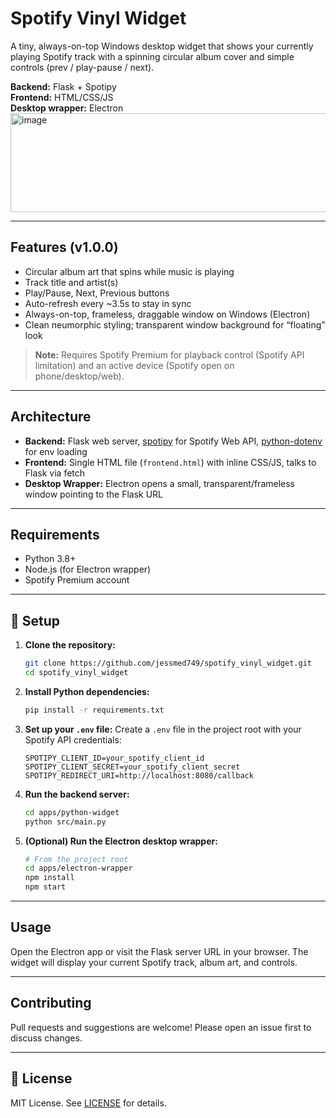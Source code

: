 ﻿
# Spotify Vinyl Widget

A tiny, always-on-top Windows desktop widget that shows your currently playing Spotify track with a spinning circular album cover and simple controls (prev / play-pause / next).

**Backend:** Flask + Spotipy  
**Frontend:** HTML/CSS/JS  
**Desktop wrapper:** Electron
<img width="660" height="158" alt="image" src="https://github.com/user-attachments/assets/832ba9c2-edb7-41c3-a8b7-b98a7743723c" />


---

##  Features (v1.0.0)

- Circular album art that spins while music is playing
- Track title and artist(s)
- Play/Pause, Next, Previous buttons
- Auto-refresh every ~3.5s to stay in sync
- Always-on-top, frameless, draggable window on Windows (Electron)
- Clean neumorphic styling; transparent window background for “floating” look

> **Note:** Requires Spotify Premium for playback control (Spotify API limitation) and an active device (Spotify open on phone/desktop/web).

---

##  Architecture

- **Backend:** Flask web server, [spotipy](https://spotipy.readthedocs.io/) for Spotify Web API, [python-dotenv](https://pypi.org/project/python-dotenv/) for env loading
- **Frontend:** Single HTML file (`frontend.html`) with inline CSS/JS, talks to Flask via fetch
- **Desktop Wrapper:** Electron opens a small, transparent/frameless window pointing to the Flask URL

---

##  Requirements

- Python 3.8+
- Node.js (for Electron wrapper)
- Spotify Premium account

---

## 🚀 Setup

1. **Clone the repository:**
	```sh
	git clone https://github.com/jessmed749/spotify_vinyl_widget.git
	cd spotify_vinyl_widget
	```

2. **Install Python dependencies:**
	```sh
	pip install -r requirements.txt
	```

3. **Set up your `.env` file:**
	Create a `.env` file in the project root with your Spotify API credentials:
	```env
	SPOTIPY_CLIENT_ID=your_spotify_client_id
	SPOTIPY_CLIENT_SECRET=your_spotify_client_secret
	SPOTIPY_REDIRECT_URI=http://localhost:8080/callback
	```

4. **Run the backend server:**
	```sh
	cd apps/python-widget
	python src/main.py
	```

5. **(Optional) Run the Electron desktop wrapper:**
	```sh
	# From the project root
	cd apps/electron-wrapper
	npm install
	npm start
	```

---

##  Usage

Open the Electron app or visit the Flask server URL in your browser. The widget will display your current Spotify track, album art, and controls.

---

## Contributing

Pull requests and suggestions are welcome! Please open an issue first to discuss changes.

---

## 📄 License

MIT License. See [LICENSE](LICENSE) for details.

